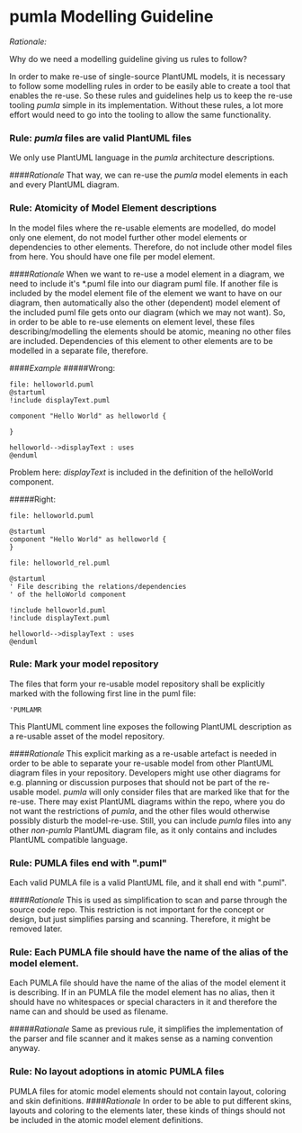 # pumla Modelling Guideline

*Rationale:*

Why do we need a modelling guideline giving us rules to follow?


In order to make re-use of single-source PlantUML models, it is necessary to
follow some modelling rules in order to be easily able to create a tool that
enables the re-use. So these rules and guidelines help us to keep the re-use
tooling *pumla* simple in its implementation. Without these rules, a lot 
more effort would need to go into the tooling to allow the same 
functionality.

### Rule: *pumla* files are valid PlantUML files 
We only use PlantUML language in the *pumla* architecture descriptions.

####*Rationale*
That way, we can re-use the *pumla* model elements in each and every PlantUML diagram.

### Rule: Atomicity of Model Element descriptions
In the model files where the re-usable elements are modelled, do 
model only one element, do not model further other model elements or dependencies to other elements. Therefore, do not include other
model files from here. You should have one file per model element.

####*Rationale*
When we want to re-use a model element in a diagram, we need to include
it's *.puml file into our diagram puml file. If another file is included 
by the model element file of the element we want to have on our
diagram, then automatically also the other (dependent) model element of 
the included puml file gets onto our diagram (which we may not want).
So, in order to be able to re-use elements on element level, these files
describing/modelling the elements should be atomic, meaning no other files
are included. Dependencies of this element to other elements are to be
modelled in a separate file, therefore.

####*Example*
#####Wrong:
```PlantUML
file: helloworld.puml
@startuml
!include displayText.puml

component "Hello World" as helloworld {

}

helloworld-->displayText : uses
@enduml
```
Problem here: *displayText* is included in the definition
of the helloWorld component.


#####Right:
```
file: helloworld.puml

@startuml
component "Hello World" as helloworld {
}

file: helloworld_rel.puml

@startuml
' File describing the relations/dependencies 
' of the helloWorld component

!include helloworld.puml
!include displayText.puml

helloworld-->displayText : uses
@enduml
```
### Rule: Mark your model repository
The files that form your re-usable model repository shall be explicitly
marked with the following first line in the puml file:
```
'PUMLAMR
```
This PlantUML comment line exposes the following PlantUML description as
a re-usable asset of the model repository.

####*Rationale*
This explicit marking as a re-usable artefact is needed in order to be
able to separate your re-usable model from other PlantUML diagram files
in your repository. Developers might use other diagrams for e.g.
planning or discussion purposes that should not be part of the re-usable
model. *pumla* will only consider files that are marked like that for the
re-use. There may exist PlantUML diagrams within the repo, where you do 
not want the restrictions of *pumla*, and the other files would otherwise
possibly disturb the model-re-use. Still, you can include *pumla* files
into any other *non-pumla* PlantUML diagram file, as it only contains and
includes PlantUML compatible language.

### Rule: PUMLA files end with ".puml"
Each valid PUMLA file is a valid PlantUML file, and it shall end with ".puml".

####*Rationale*
This is used as simplification to scan and parse through the source code repo.
This restriction is not important for the concept or design, but just simplifies
parsing and scanning. Therefore, it might be removed later.

### Rule: Each PUMLA file should have the name of the alias of the model element.
Each PUMLA file should have the name of the alias of the model element it is describing.
If in an PUMLA file the model element has no alias, then it should have no whitespaces 
or special characters in it and therefore the name can and should be used as filename.

#####*Rationale*
Same as previous rule, it simplifies the implementation of the parser and file
scanner and it makes sense as a naming convention anyway.

### Rule: No layout adoptions in atomic PUMLA files
PUMLA files for atomic model elements should not contain layout, coloring and skin definitions.
####*Rationale*
In order to be able to put different skins, layouts and coloring to the elements later, these kinds of things
should not be included in the atomic model element definitions.
